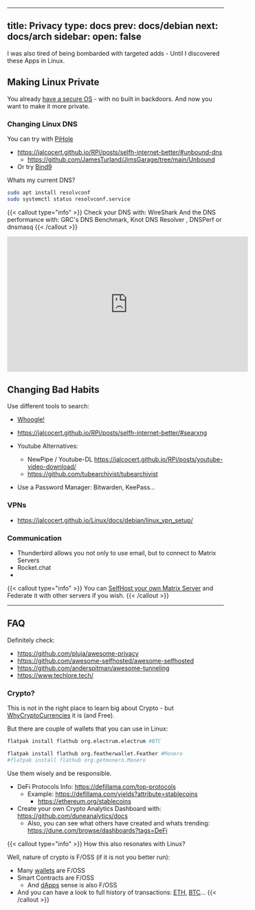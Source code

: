 
---
title: Privacy
type: docs
prev: docs/debian
next: docs/arch
sidebar:
  open: false
---

I was also tired of being bombarded with targeted adds - Until I discovered these Apps in Linux.

## Making Linux Private

You already [have a secure OS](https://jalcocert.github.io/Linux/docs/debian/securing_linux/) - with no built in backdoors. And now you want to make it more private.

### Changing Linux DNS

You can try with [PiHole](https://fossengineer.com/selfhosting-PiHole-docker/)

* <https://jalcocert.github.io/RPi/posts/selfh-internet-better/#unbound-dns>
  * <https://github.com/JamesTurland/JimsGarage/tree/main/Unbound>
* Or try [Bind9](https://hub.docker.com/r/ubuntu/bind9#!)

Whats my current DNS?

```sh
sudo apt install resolvconf
sudo systemctl status resolvconf.service
```

{{< callout type="info" >}}
Check your DNS with: WireShark
And the DNS performance with: GRC's DNS Benchmark, Knot DNS Resolver , DNSPerf or dnsmasq
{{< /callout >}}

<iframe width="560" height="315" src="https://www.youtube.com/embed/xAo61IaXun8" frameborder="0" allowfullscreen></iframe>

## Changing Bad Habits

Use different tools to search:


* [Whoogle!](https://fossengineer.com/selfhosting-whoogle-docker/)
* <https://jalcocert.github.io/RPi/posts/selfh-internet-better/#searxng>
* Youtube Alternatives:
  * NewPipe / Youtube-DL https://jalcocert.github.io/RPi/posts/youtube-video-download/
  * https://github.com/tubearchivist/tubearchivist

* Use a Password Manager: Bitwarden, KeePass...

### VPNs

* <https://jalcocert.github.io/Linux/docs/debian/linux_vpn_setup/>

### Communication

* Thunderbird allows you not only to use email, but to connect to Matrix Servers
* Rocket.chat
* 

{{< callout type="info" >}}
You can [SelfHost your own Matrix Server](https://fossengineer.com/selfhosting-matrix-synapse-docker/) and Federate it with other servers if you wish.
{{< /callout >}}


---

## FAQ

Definitely check: 

* <https://github.com/pluja/awesome-privacy>
* <https://github.com/awesome-selfhosted/awesome-selfhosted>
* <https://github.com/anderspitman/awesome-tunneling>
* <https://www.techlore.tech/>

<!-- 
https://libreselfhosted.com/ -->

### Crypto? 

This is not in the right place to learn big about Crypto - but [WhyCryptoCurrencies](https://whycryptocurrencies.com/) it is (and Free).

But there are couple of wallets that you can use in Linux:

```sh
flatpak install flathub org.electrum.electrum #BTC

flatpak install flathub org.featherwallet.Feather #Monero
#flatpak install flathub org.getmonero.Monero
```

Use them wisely and be responsible.

* DeFi Protocols Info: <https://defillama.com/top-protocols>
  * Example: <https://defillama.com/yields?attribute=stablecoins>
    * <https://ethereum.org/stablecoins>
* Create your own Crypto Analytics Dashboard with: <https://github.com/duneanalytics/docs>
  * Also, you can see what others have created and whats trending: <https://dune.com/browse/dashboards?tags=DeFi>

{{< callout type="info" >}}
How this also resonates with Linux? 

Well, nature of crypto is F/OSS (if it is not you better run):

* Many [wallets](https://ethereum.org/wallets/find-wallet) are F/OSS
* Smart Contracts are F/OSS
  * And [dApps](https://dappradar.com/) sense is also F/OSS
* And you can have a look to full history of transactions: [ETH](https://etherscan.io/txs), [BTC](https://bitcoinexplorer.org/)...
{{< /callout >}}